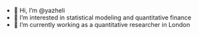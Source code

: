 - 👋 Hi, I’m @yazheli
- 👀 I’m interested in statistical modeling and quantitative finance
- 🌱 I’m currently working as a quantitative researcher in London

<!---
yazheli/yazheli is a ✨ special ✨ repository because its `README.md` (this file) appears on your GitHub profile.
You can click the Preview link to take a look at your changes.
--->
